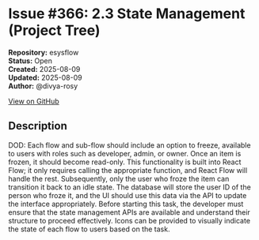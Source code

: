 # Issue #366: 2.3 State Management (Project Tree)

**Repository:** esysflow  
**Status:** Open  
**Created:** 2025-08-09  
**Updated:** 2025-08-09  
**Author:** @divya-rosy  

[View on GitHub](https://github.com/Simtestlab/esysflow/issues/366)

## Description

DOD: Each flow and sub-flow should include an option to freeze, available to users with roles such as developer, admin, or owner.
	Once an item is frozen, it should become read-only. This functionality is built into React Flow; it only requires calling the appropriate function, and React Flow will handle the rest.
	Subsequently, only the user who froze the item can transition it back to an idle state. The database will store the user ID of the person who froze it, and the UI should use this data via the API to update the interface appropriately.
	Before starting this task, the developer must ensure that the state management APIs are available and understand their structure to proceed effectively. Icons can be provided to visually indicate the state of each flow to users based on the task.
